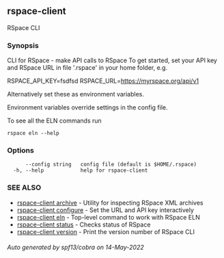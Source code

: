## rspace-client

RSpace CLI

### Synopsis

CLI for RSpace - make API calls to RSpace
To get started, set your API key and RSpace URL in file '.rspace' in your home folder, e.g.

RSPACE_API_KEY=fsdfsd
RSPACE_URL=https://myrspace.org/api/v1
	
Alternatively set these as environment variables.

Environment variables override settings in the config file.

To see all the ELN commands run 

    rspace eln --help


### Options

```
      --config string   config file (default is $HOME/.rspace)
  -h, --help            help for rspace-client
```

### SEE ALSO

* [rspace-client archive](rspace-client_archive.md)	 - Utility for inspecting RSpace XML archives
* [rspace-client configure](rspace-client_configure.md)	 - Set the URL and API key interactively
* [rspace-client eln](rspace-client_eln.md)	 - Top-level command to work with RSpace ELN
* [rspace-client status](rspace-client_status.md)	 - Checks status of RSpace
* [rspace-client version](rspace-client_version.md)	 - Print the version number of RSpace CLI

###### Auto generated by spf13/cobra on 14-May-2022
